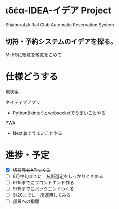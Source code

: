 # ιδέα-IDEA-イデア Project
Shiaburafzk Rail Club Automatic Reservation System

## 切符・予約システムのイデアを探る。
Mr.KSに敬意を敬意をこめて

# 仕様どうする
現状案

ネイティブアプリ
- Python(tkinter)とwebsocketでうまいことやる

PWA
- Next.jsでうまいことやる
# 進捗・予定
- [x] ~~切符発券APIつくる~~
- [ ] 8月中旬までに　技術選定をしっかりときめる
- [ ] 9/15までにフロントエンド作る
- [ ] 9/15までにバックエンドつくる
- [ ] 9/20までに一度運用してみる
- [ ] 部員への指導

